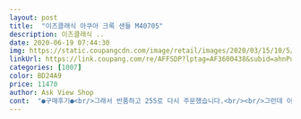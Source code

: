 ```yaml
---
layout: post 
title:  "이즈클래식 아쿠아 크록 샌들 M40705" 
description: 이즈클래식 ..
date: 2020-06-19 07:44:30 
img: https://static.coupangcdn.com/image/retail/images/2020/03/15/10/5/2e27aa35-2dca-4eba-bfb8-5eac26b7b438.jpg 
linkUrl: https://link.coupang.com/re/AFFSDP?lptag=AF3600438&subid=ahnPublicAsk&pageKey=1352015878&itemId=2380586363&vendorItemId=70376110461&traceid=V0-113-60216b7674db5473 
categories: [1007] 
color: BD24A9 
price: 11470 
author: Ask View Shop 
cont:  "●구매후기●<br/>그래서 반품하고 255로 다시 주문했습니다.<br/><br/>그런데 이것또한 너무 큽니다.<br/>.<br/>뭐지.<br/>.<br/>?<br/>다시 반품하고 250  으로 주문해야 하나<br/>싼가격에 배송도 빠르고 .<br/> 평소 운동화 265인데 상품평보고 고민했다가 260 구매했는데 딱 좋네요.<br/> 한치수 작게 사는거는 운동화 사이즈 기준으로 생각하시면 됩니다.<br/><br/>아님 주변사람 신으라고 줘야하나 고민중.<br/>.<br/>^^<br/>평상시 280신는데  이신발은  275인데 여유가 많습니다<br/>평소 260 신는데 여유있게 신으려고 265 주문했는데 엄청큽니다.<br/><br/>" 
---
```

